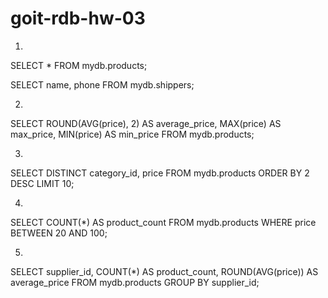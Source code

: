 # goit-rdb-hw-03

1)
SELECT * 
FROM mydb.products;

SELECT name, phone
FROM mydb.shippers;

2)
SELECT
	ROUND(AVG(price), 2) AS average_price,
	MAX(price) AS max_price,
	MIN(price) AS min_price
FROM mydb.products;

3)
SELECT DISTINCT category_id, price
FROM mydb.products
ORDER BY 2 DESC
LIMIT 10;

4)
SELECT COUNT(*) AS product_count
FROM mydb.products
WHERE price BETWEEN 20 AND 100;

5)
SELECT 
	supplier_id,
	COUNT(*) AS product_count,
    ROUND(AVG(price)) AS average_price
FROM mydb.products
GROUP BY supplier_id;

 
